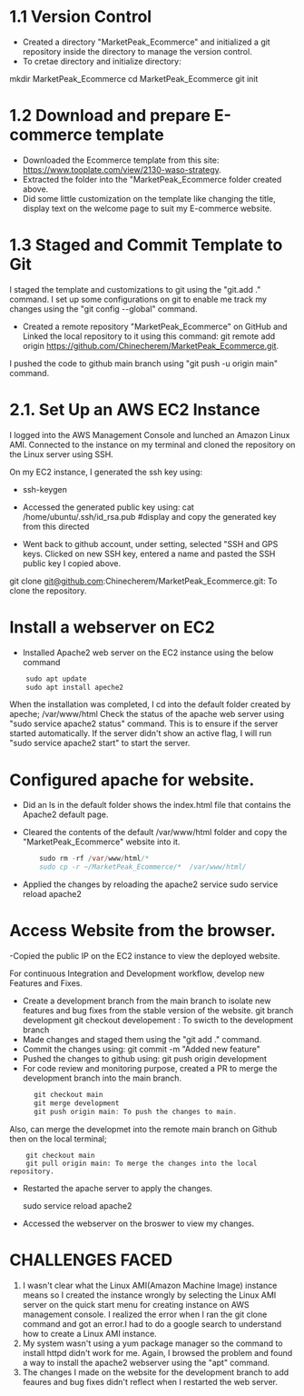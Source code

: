 # 1.1 Version Control
- Created a directory "MarketPeak_Ecommerce" and initialized a git repository inside the directory to manage the version control.
- To cretae directory and initialize directory:
  
mkdir MarketPeak_Ecommerce
cd MarketPeak_Ecommerce
git init


# 1.2 Download and prepare E-commerce template
- Downloaded the Ecommerce template from this site: https://www.tooplate.com/view/2130-waso-strategy.
- Extracted the folder into the "MarketPeak_Ecommerce folder created above.
- Did some little customization on the template like changing the title, display text on the welcome page to suit my E-commerce website.

# 1.3 Staged and Commit Template to Git
I staged the template and customizations to git using the "git.add ." command.
I set up some configurations on git to enable me track my changes using the "git config --global" command.

- Created a remote repository "MarketPeak_Ecommerce" on GitHub and Linked the local repository to it using this command:
  git remote add origin https://github.com/Chinecherem/MarketPeak_Ecommerce.git.

I pushed the code to github main branch using "git push -u origin main" command.

# 2.1. Set Up an AWS EC2 Instance
I logged into the AWS Management Console and lunched an Amazon Linux AMI. 
Connected to the instance on my terminal and cloned the repository on the Linux server using SSH.

On my EC2 instance, I generated the ssh key using:
  * ssh-keygen
- Accessed the generated public key using: 
    cat /home/ubuntu/.ssh/id_rsa.pub  #display and copy the generated key from this directed

- Went back to github account, under setting, selected "SSH and GPS keys. 
Clicked on new SSH key, entered a name and pasted the SSH public key I copied above.

git clone git@github.com:Chinecherem/MarketPeak_Ecommerce.git: To clone the repository.

# Install a webserver on EC2

- Installed Apache2 web server on the EC2 instance using the below command
```java
    sudo apt update
    sudo apt install apeche2
```
  
When the installation was completed, I cd into the default folder created by apeche; /var/www/html
Check the status of the apache web server using "sudo service apache2 status" command. This is to ensure if the server started automatically.
If the server didn't show an active flag, I will run "sudo service apache2 start" to start the server.

# Configured apache for website.
- Did an ls in the default folder shows the index.html file that contains the Apache2 default page.
- Cleared the contents of the default /var/www/html folder and copy the "MarketPeak_Ecommerce" website into it.

  ```java
      sudo rm -rf /var/www/html/*
      sudo cp -r ~/MarketPeak_Ecommerce/*  /var/www/html/
  ```

- Applied the changes by reloading the apache2 service
    sudo service reload apache2

# Access Website from the browser.
-Copied the public IP on the EC2 instance to view the deployed website.

For continuous Integration and Development workflow, develop new Features and Fixes.
- Create a development branch from the main branch to isolate new features and bug fixes from the stable version of the website.
        git branch development
        git checkout developement : To swicth to the development branch
- Made changes and staged them using the "git add ." command.
- Commit the changes using: git commit -m "Added new feature"
- Pushed the changes to github using: git push origin development
- For code review and monitoring purpose, created a PR to merge the development branch into the main branch.

```java
      git checkout main
      git merge development
      git push origin main: To push the changes to main.
```

  Also, can merge the developmet into the remote main branch on Github then on the local terminal;

        git checkout main
        git pull origin main: To merge the changes into the local repository.

- Restarted the apache server to apply the changes.

    sudo service reload apache2
  
- Accessed the webserver on the broswer to view my changes.

# CHALLENGES FACED
1. I wasn't clear what the Linux AMI(Amazon Machine Image) instance means so I created the instance wrongly by selecting the Linux AMI server on the quick start menu for creating instance on AWS management console. I realized the error when I ran the git clone command and got an error.I had to do a google search to understand how to create a Linux AMI instance.
2. My system wasn't using a yum package manager so the command to install httpd didn't work for me. Again, I browsed the problem and found a way to install the apache2 webserver using the "apt" command.
3. The changes I made on the website for the development branch to add feaures and bug fixes didn't reflect when I restarted the web server.  
    
